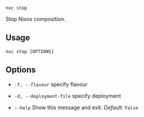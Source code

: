 
`nxc stop`

Stop Nixos composition.

## Usage

`nxc stop [OPTIONS]`

## Options

- `-f, --flavour`
    specify flavour

- `-d, --deployment-file`
    specify deployment

- `--help`
    Show this message and exit.
    *Default:* `False`

